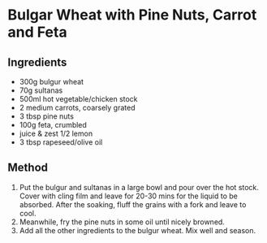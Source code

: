 # Bulgar Wheat with Pine Nuts, Carrot and Feta

## Ingredients

* 300g bulgur wheat
* 70g sultanas
* 500ml hot vegetable/chicken stock
* 2 medium carrots, coarsely grated
* 3 tbsp pine nuts
* 100g feta, crumbled
* juice & zest 1/2 lemon
* 3 tbsp rapeseed/olive oil

## Method

1. Put the bulgur and sultanas in a large bowl and pour over the hot stock.
   Cover with cling film and leave for 20-30 mins for the liquid to be
   absorbed. After the soaking, fluff the grains with a fork and leave to cool.
2. Meanwhile, fry the pine nuts in some oil until nicely browned.
3. Add all the other ingredients to the bulgur wheat. Mix well and season.
